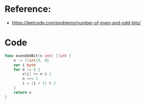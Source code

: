 # Reference:
- https://leetcode.com/problems/number-of-even-and-odd-bits/
# Code
```go
func evenOddBit(n int) []int {
	v := []int{0, 0}
	var i byte
	for n != 0 {
		v[i] += n & 1
		n >>= 1
		i = (i + 1) % 2
	}
	return v
}
```